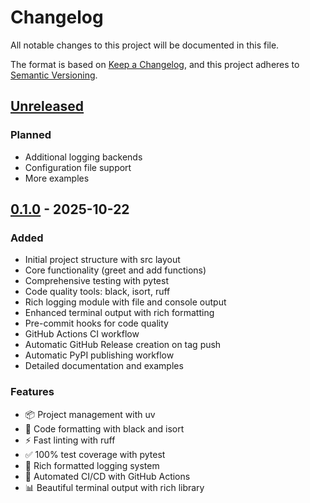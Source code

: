 # Changelog

All notable changes to this project will be documented in this file.

The format is based on [Keep a Changelog](https://keepachangelog.com/en/1.0.0/),
and this project adheres to [Semantic Versioning](https://semver.org/spec/v2.0.0.html).

## [Unreleased]

### Planned
- Additional logging backends
- Configuration file support
- More examples

## [0.1.0] - 2025-10-22

### Added
- Initial project structure with src layout
- Core functionality (greet and add functions)
- Comprehensive testing with pytest
- Code quality tools: black, isort, ruff
- Rich logging module with file and console output
- Enhanced terminal output with rich formatting
- Pre-commit hooks for code quality
- GitHub Actions CI workflow
- Automatic GitHub Release creation on tag push
- Automatic PyPI publishing workflow
- Detailed documentation and examples

### Features
- 📦 Project management with uv
- 🎨 Code formatting with black and isort
- ⚡ Fast linting with ruff
- ✅ 100% test coverage with pytest
- 📝 Rich formatted logging system
- 🚀 Automated CI/CD with GitHub Actions
- 📊 Beautiful terminal output with rich library

[unreleased]: https://github.com/gqy22/py_ref/compare/v0.1.0...HEAD
[0.1.0]: https://github.com/gqy22/py_ref/releases/tag/v0.1.0
